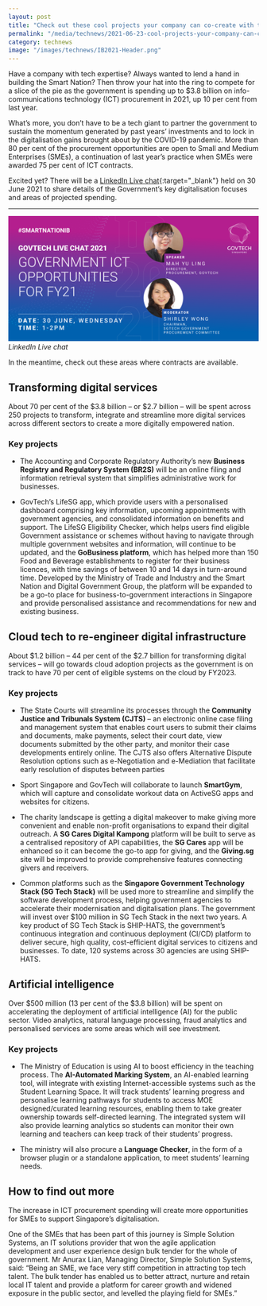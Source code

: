```yaml
---
layout: post
title: "Check out these cool projects your company can co-create with the government in 2021"
permalink: "/media/technews/2021-06-23-cool-projects-your-company-can-co-create-with-the-government-in-2021"
category: technews
image: "/images/technews/IB2021-Header.png"
---
```

Have a company with tech expertise? Always wanted to lend a hand in building the Smart Nation? Then throw your hat into the ring to compete for a slice of the pie as the government is spending up to $3.8 billion on info-communications technology (ICT) procurement in 2021, up 10 per cent from last year. 

What’s more, you don’t have to be a tech giant to partner the government to sustain the momentum generated by past years’ investments and to lock in the digitalisation gains brought about by the COVID-19 pandemic. More than 80 per cent of the procurement opportunities are open to Small and Medium Enterprises (SMEs), a continuation of last year’s practice when SMEs were awarded 75 per cent of ICT contracts. 

Excited yet? There will be a [LinkedIn Live chat](https://www.linkedin.com/events/govtechlivechat-governmentictop6810578714728914945){:target="_blank"} held on 30 June 2021 to share details of the Government’s key digitalisation focuses and areas of projected spending. 

---

![LinkedIn Live chat](/images/technews/IB2021-Header.png)*LinkedIn Live chat*

In the meantime, check out these areas where contracts are available.

## **Transforming digital services**

About 70 per cent of the $3.8 billion – or $2.7 billion – will be spent across 250 projects to transform, integrate and streamline more digital services across different sectors to create a more digitally empowered nation.

### **Key projects**

* The Accounting and Corporate Regulatory Authority’s new **Business Registry and Regulatory System (BR2S)** will be an online filing and information retrieval system that simplifies administrative work for businesses.

* GovTech’s LifeSG app, which provide users with a personalised dashboard comprising key information, upcoming appointments with government agencies, and consolidated information on benefits and support. The LifeSG Eligibility Checker, which helps users find eligible Government assistance or schemes without having to navigate through multiple government websites and information, will continue to be updated, and the **GoBusiness platform**, which has helped more than 150 Food and Beverage establishments to register for their business licences, with time savings of between 10 and 14 days in turn-around time. Developed by the Ministry of Trade and Industry and the Smart Nation and Digital Government Group, the platform will be expanded to be a go-to place for business-to-government interactions in Singapore and provide personalised assistance and recommendations for new and existing business.

## **Cloud tech to re-engineer digital infrastructure**

About $1.2 billion – 44 per cent of the $2.7 billion for transforming digital services – will go towards cloud adoption projects as the government is on track to have 70 per cent of eligible systems on the cloud by FY2023.

### **Key projects**

* The State Courts will streamline its processes through the **Community Justice and Tribunals System (CJTS)** – an electronic online case filing and management system that enables court users to submit their claims and documents, make payments, select their court date, view documents submitted by the other party, and monitor their case developments entirely online. The CJTS also offers Alternative Dispute Resolution options such as e-Negotiation and e-Mediation that facilitate early resolution of disputes between parties

* Sport Singapore and GovTech will collaborate to launch **SmartGym**, which will capture and consolidate workout data on ActiveSG apps and websites for citizens. 

* The charity landscape is getting a digital makeover to make giving more convenient and enable non-profit organisations to expand their digital outreach. A **SG Cares Digital Kampong** platform will be built to serve as a centralised repository of API capabilities, the **SG Cares** app will be enhanced so it can become the go-to app for giving, and the **Giving.sg** site will be improved to provide comprehensive features connecting givers and receivers. 

* Common platforms such as the **Singapore Government Technology Stack (SG Tech Stack)** will be used more to streamline and simplify the software development process, helping government agencies to accelerate their modernisation and digitalisation plans. The government will invest over $100 million in SG Tech Stack in the next two years. A key product of SG Tech Stack is SHIP-HATS, the government’s continuous integration and continuous deployment (CI/CD) platform to deliver secure, high quality, cost-efficient digital services to citizens and businesses. To date, 120 systems across 30 agencies are using SHIP-HATS.

## **Artificial intelligence**

Over $500 million (13 per cent of the $3.8 billion) will be spent on accelerating the deployment of artificial intelligence (AI) for the public sector. Video analytics, natural language processing, fraud analytics and personalised services are some areas which will see investment.

### **Key projects**

* The Ministry of Education is using AI to boost efficiency in the teaching process. The **AI-Automated Marking System**, an AI-enabled learning tool, will integrate with existing Internet-accessible systems such as the Student Learning Space. It will track students’ learning progress and personalise learning pathways for students to access MOE designed/curated learning resources, enabling them to take greater ownership towards self-directed learning. The integrated system will also provide learning analytics so students can monitor their own learning and teachers can keep track of their students’ progress. 

* The ministry will also procure a **Language Checker**, in the form of a browser plugin or a standalone application, to meet students’ learning needs.

## **How to find out more**

The increase in ICT procurement spending will create more opportunities for SMEs to support Singapore’s digitalisation.

One of the SMEs that has been part of this journey is Simple Solution Systems, an IT solutions provider that won the agile application development and user experience design bulk tender for the whole of government. Mr Anurax Lian, Managing Director, Simple Solution Systems, said: “Being an SME, we face very stiff competition in attracting top tech talent. The bulk tender has enabled us to better attract, nurture and retain local IT talent and provide a platform for career growth and widened exposure in the public sector, and levelled the playing field for SMEs.”  

